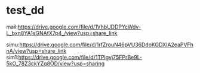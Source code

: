 # test_dd

mail:https://drive.google.com/file/d/1VhbUDDPYcWdv-L_bxn8YA1sGNAfX7p4_/view?usp=share_link

simu:https://drive.google.com/file/d/1rfZrouN46pVU36DdoKGDXIA2eaPVFhnA/view?usp=share_link
sim1:https://drive.google.com/file/d/1TPigvj75FPrBe9L-5kO_78Z3ckYZq8OD/view?usp=sharing
